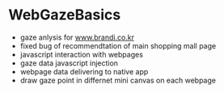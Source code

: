 # WebGazeBasics

- gaze anlysis for www.brandi.co.kr
- fixed bug of recommendtation of main shopping mall page
- javascript interaction with webpages
- gaze data javascript injection
- webpage data delivering to native app
- draw gaze point in differnet mini canvas on each webpage

